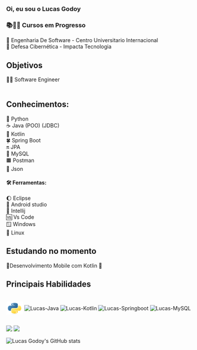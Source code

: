 ### Oi, eu sou o Lucas Godoy
### 📚👨‍🎓 Cursos em Progresso  <br> 
🚀 Engenharia De Software - Centro Universitario Internacional <br>
👾 Defesa Cibernética - Impacta Tecnologia <br>


## Objetivos 

👨‍💻 Software Engineer <br> <br>

## Conhecimentos:
🐍 Python <br>
☕ Java (POO) (JDBC) <br>
📱 Kotlin <br>
🍀 Spring Boot <br>
🔛 JPA <br>
🐬 MySQL <br>
🟧 Postman <br>
🔳 Json <br>

#### 🛠️ Ferramentas:  <br>
🌔 Eclipse <br>
📱 Android studio <br>
🔳 Intellij <br>
🆚 Vs Code <br>
🪟  Windows <br>
🐧 Linux <br>

## Estudando no momento
📱Desenvolvimento Mobile com Kotlin 🤖
## Principais Habilidades
<div style="display: inline_block"><br>
  <img align="center" alt="Lucas-Python" height="35" width="45" src="https://raw.githubusercontent.com/devicons/devicon/master/icons/python/python-original.svg">
  <img align="center" alt="Lucas-Java" height="40" width="45" src="https://cdn.iconscout.com/icon/free/png-256/free-java-60-1174953.png">
  <img align="center" alt="Lucas-Kotlin" height="60" width="80" src="https://cdn.icon-icons.com/icons2/2699/PNG/512/kotlinlang_logo_icon_170356.png">
  <img align="center" alt="Lucas-Springboot" height="35" width="60" src="https://miro.medium.com/v2/resize:fit:750/format:webp/1*ljHUhFnaBissdRBe7DIo6g.png">
  <img align="center" alt="Lucas-MySQL" height="60" width="60" src="https://www.svgrepo.com/show/303251/mysql-logo.svg">
         
  ##
<div> 
  <a href="https://instagram.com/eu.lucas_26?utm_source=qr&igshid=MzNlNGNkZWQ4Mg==" target="_blank"><img src="https://img.shields.io/badge/-Instagram-%23E4405F?style=for-the-badge&logo=instagram&logoColor=white" target="_blank"></a>
<a href = "mailto:lucassdegodoy@hotmail"><img src="https://img.shields.io/badge/Microsoft_Outlook-0078D4?style=for-the-badge&logo=microsoft-outlook&logoColor=white"></a>
</div>

![Lucas Godoy's GitHub stats](https://github-readme-stats.vercel.app/api?username=LucasGodoy1&show_icons=true&theme=radical)
